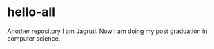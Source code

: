 # hello-all
Another repository
I am Jagruti.
Now I am doing my post graduation in computer science.
